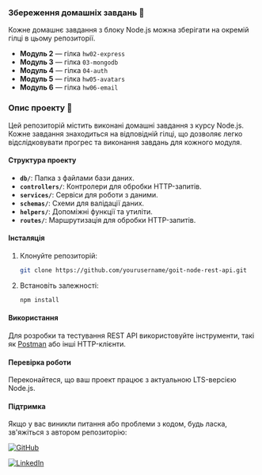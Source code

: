 
### Збереження домашніх завдань 🚀

Кожне домашнє завдання з блоку Node.js можна зберігати на окремій гілці в цьому репозиторії.

- **Модуль 2** — гілка `hw02-express`
- **Модуль 3** — гілка `03-mongodb`
- **Модуль 4** — гілка `04-auth`
- **Модуль 5** — гілка `hw05-avatars`
- **Модуль 6** — гілка `hw06-email`

### Опис проекту 🚀

Цей репозиторій містить виконані домашні завдання з курсу Node.js. Кожне завдання знаходиться на відповідній гілці, що дозволяє легко відслідковувати прогрес та виконання завдань для кожного модуля.

#### Структура проекту

- **`db/`**: Папка з файлами бази даних.
- **`controllers/`**: Контролери для обробки HTTP-запитів.
- **`services/`**: Сервіси для роботи з даними.
- **`schemas/`**: Схеми для валідації даних.
- **`helpers/`**: Допоміжні функції та утиліти.
- **`routes/`**: Маршрутизація для обробки HTTP-запитів.

#### Інсталяція

1. Клонуйте репозиторій:

   ```bash
   git clone https://github.com/yourusername/goit-node-rest-api.git
   ```

2. Встановіть залежності:

   ```bash
   npm install
   ```

#### Використання

Для розробки та тестування REST API використовуйте інструменти, такі як [Postman](https://www.postman.com/) або інші HTTP-клієнти.

#### Перевірка роботи

Переконайтеся, що ваш проект працює з актуальною LTS-версією Node.js.

#### Підтримка

Якщо у вас виникли питання або проблеми з кодом, будь ласка, зв'яжіться з автором репозиторію:

[![GitHub](https://img.shields.io/badge/GitHub-nataliiahodnia-blue)](https://github.com/nataliiahodnia)

[![LinkedIn](https://img.shields.io/badge/LinkedIn-nataliiahodnia-blue)](https://www.linkedin.com/in/nataliia-hodnia/)
